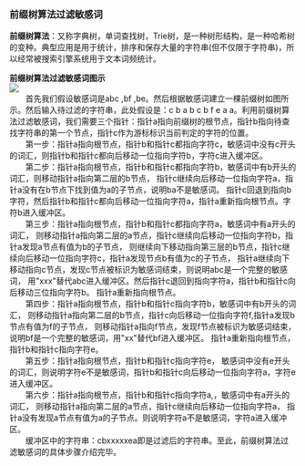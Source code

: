 ### 前缀树算法过滤敏感词  

**前缀树算法**：又称字典树，单词查找树，Trie树，是一种树形结构，是一种哈希树的变种。典型应用是用于统计，排序和保存大量的字符串(但不仅限于字符串)，所以经常被搜索引擎系统用于文本词频统计。   

**前缀树算法过滤敏感词图示**  
![](https://github.com/zhuqianqian1996/Technology/blob/master/%E5%9B%BE%E7%89%87/2.bmp)  
&emsp;&emsp;首先我们假设敏感词是abc ,bf ,be。然后根据敏感词建立一棵前缀树如图所示。然后输入待过滤的字符串，此处假设是：c b a b c b f e a a。利用前缀树算法过滤敏感词，我们需要三个指针：指针a指向前缀树的根节点，指针b指向待查找字符串的第一个节点，指针c作为游标标识当前判定的字符的位置。  
&emsp;&emsp;第一步：指针a指向根节点，指针b和指针c都指向字符c，敏感词中没有c开头的词汇，则指针b和指针c都向后移动一位指向字符b，字符c进入缓冲区。  
&emsp;&emsp;第二步：指针a指向根节点，指针b和指针c都指向字符b，敏感词中有b开头的词汇，则移动指针a指向第二层的b节点，
指针c继续向后移动一位指向字符a，指针a没有在b节点下找到值为a的子节点，说明ba不是敏感词。
指针c回退到指向b字符，然后指针b和指针c都向后移动一位指向字符a，指针a重新指向根节点。字符b进入缓冲区。  
&emsp;&emsp;第三步：指针a指向根节点，指针b和指针c都指向字符a，敏感词中有a开头的词汇，
则移动指针a指向第二层的a节点，指针c继续向后移动一位指向字符b，指针a发现a节点有值为b的子节点，
则继续向下移动指向第三层的b节点，指针c继续向后移动一位指向字符c，指针a发现节点b有值为c的子节点，
指针a继续向下移动指向c节点，发现c节点被标识为敏感词结束，则说明abc是一个完整的敏感词，
用"xxx"替代abc进入缓冲区。然后指针c退回到指向字符a，指针b和指针c向后移动三位指向字符b。
指针a重新指向根节点。  
&emsp;&emsp;第四步：指针a指向根节点，指针b和指针c指向字符b，敏感词中有b开头的词汇，
则移动指针a指向第二层的b节点，指针c向后移动一位指向字符f,指针a发现b节点有值为f的子节点，
则移动指针a指向f节点，发现f节点被标识为敏感词结束，说明bf是一个完整的敏感词，用"xx"替代bf进入缓冲区。
指针a重新指向根节点，指针b和指针c指向字符e。    
&emsp;&emsp;第五步：指针a指向根节点，指针b和指针c指向字符e，
敏感词中没有e开头的词汇，则说明字符e不是敏感词，指针b和指针c向后移动一位指向字符a，字符e进入缓冲区。  
&emsp;&emsp;第六步：指针a指向根节点，指针b和指针c指向字符a,，敏感词中有a开头的词汇， 则移动指针a指向第二层的a节点，指针c继续向后移动一位指向字符a，
指针a没有发现a节点有值为a的子节点。则说明字符a不是敏感词，字符a进入缓冲区。  
&emsp;&emsp;缓冲区中的字符串：cbxxxxxea即是过滤后的字符串。至此，前缀树算法过滤敏感词的具体步骤介绍完毕。
